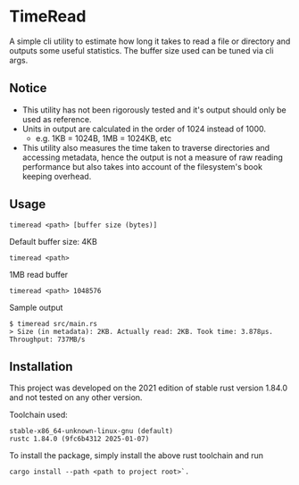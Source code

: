 # TimeRead

A simple cli utility to estimate how long it takes to read a file or directory
and outputs some useful statistics. The buffer size used can be tuned via cli
args.

## Notice

- This utility has not been rigorously tested and it's output should only be
  used as reference.
- Units in output are calculated in the order of 1024 instead of 1000.
  - e.g. 1KB = 1024B, 1MB = 1024KB, etc
- This utility also measures the time taken to traverse directories and
  accessing metadata, hence the output is not a measure of raw reading
  performance but also takes into account of the filesystem's book keeping
  overhead.

## Usage

```
timeread <path> [buffer size (bytes)]
```

Default buffer size: 4KB

```shell
timeread <path>
```

1MB read buffer

```shell
timeread <path> 1048576
```

Sample output

```shell
$ timeread src/main.rs
> Size (in metadata): 2KB. Actually read: 2KB. Took time: 3.878µs. Throughput: 737MB/s
```

## Installation

This project was developed on the 2021 edition of stable rust version 1.84.0
and not tested on any other version.

Toolchain used:

```
stable-x86_64-unknown-linux-gnu (default)
rustc 1.84.0 (9fc6b4312 2025-01-07)
```

To install the package, simply install the above rust toolchain and run

```shell
cargo install --path <path to project root>`.
```
